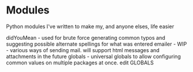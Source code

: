 Modules
=======

Python modules I've written to make my, and anyone elses, life easier

didYouMean - used for brute force generating common typos and
        suggesting possible alternate spellings for what was entered
emailer - WIP - various ways of sending mail. will support html
        messages and attachments in the future
globals - universal globals to allow configuring common values on
        multiple packages at once.  edit GLOBALS
